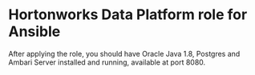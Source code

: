 # Hortonworks Data Platform role for Ansible

After applying the role, you should have Oracle Java 1.8, Postgres and Ambari Server installed and running, available at port 8080.
